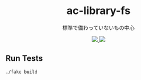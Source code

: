 <div align="center">
<h1>ac-library-fs</h1>
<p>標準で備わっていないもの中心</p>
<a href="https://builtwithnix.org">
<img src="https://builtwithnix.org/badge.svg">
</a>
<img src="https://img.shields.io/github/license/ttak0422/ProjectTemplate?style=for-the-badge">
</div>

## Run Tests

```bash
./fake build
```
